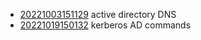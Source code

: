 - [20221003151129](/zet/20221003151129/README.md) active directory  DNS
- [20221019150132](/zet/20221019150132/README.md) kerberos AD commands
